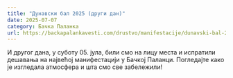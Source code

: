 ```yaml
---
title: "Дунавски бал 2025 (други дан)"
date: 2025-07-07
category: Бачка Паланка
url: https://backapalankavesti.com/drustvo/manifestacije/dunavski-bal-2025-drugi-dan/
---
```


И другог дана, у суботу 05. јула, били смо на лицу места и испратили дешавања на највећој манифестацији у Бачкој Паланци. Погледајте како је изгледала атмосфера и шта смо све забележили!
